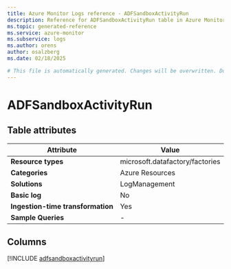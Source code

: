 ```yaml
---
title: Azure Monitor Logs reference - ADFSandboxActivityRun
description: Reference for ADFSandboxActivityRun table in Azure Monitor Logs.
ms.topic: generated-reference
ms.service: azure-monitor
ms.subservice: logs
ms.author: orens
author: osalzberg
ms.date: 02/18/2025

# This file is automatically generated. Changes will be overwritten. Do not change this file directly.
---
```


# ADFSandboxActivityRun




## Table attributes

|Attribute|Value|
|---|---|
|**Resource types**|microsoft.datafactory/factories|
|**Categories**|Azure Resources|
|**Solutions**| LogManagement|
|**Basic log**|No|
|**Ingestion-time transformation**|Yes|
|**Sample Queries**|-|



## Columns
  
[!INCLUDE [adfsandboxactivityrun](~/reusable-content/ce-skilling/azure/includes/azure-monitor/reference/tables/adfsandboxactivityrun-include.md)]
